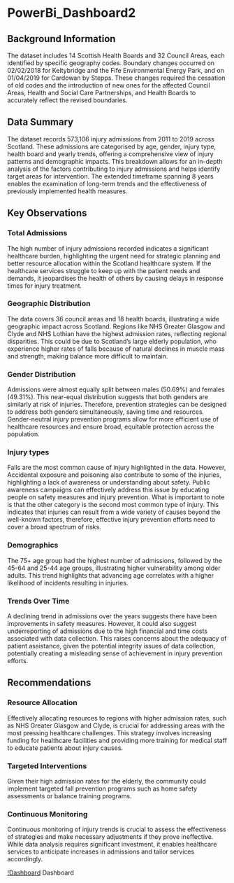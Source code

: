 # PowerBi_Dashboard2

## Background Information
The dataset includes 14 Scottish Health Boards and 32 Council Areas, each identified by specific geography codes. Boundary changes occurred on 02/02/2018 for Keltybridge and the Fife Environmental Energy Park, and on 01/04/2019 for Cardowan by Stepps. These changes required the cessation of old codes and the introduction of new ones for the affected Council Areas, Health and Social Care Partnerships, and Health Boards to accurately reflect the revised boundaries.

## Data Summary
The dataset records 573,106 injury admissions from 2011 to 2019 across Scotland. These admissions are categorised by age, gender, injury type, health board and yearly trends, offering a comprehensive view of injury patterns and demographic impacts. This breakdown allows for an in-depth analysis of the factors contributing to injury admissions and helps identify target areas for intervention. The extended timeframe spanning 8 years enables the examination of long-term trends and the effectiveness of previously implemented health measures.

## Key Observations

### Total Admissions
The high number of injury admissions recorded indicates a significant healthcare burden, highlighting the urgent need for strategic planning and better resource allocation within the Scotland healthcare system. If the healthcare services struggle to keep up with the patient needs and demands, it jeopardises the health of others by causing delays in response times for injury treatment.

### Geographic Distribution
The data covers 36 council areas and 18 health boards, illustrating a wide geographic impact across Scotland.  Regions like NHS Greater Glasgow and Clyde and NHS Lothian have the highest admission rates, reflecting regional disparities. This could be due to Scotland’s large elderly population, who experience higher rates of falls because of natural declines in muscle mass and strength, making balance more difficult to maintain.

### Gender Distribution
Admissions were almost equally split between males (50.69%) and females (49.31%). This near-equal distribution suggests that both genders are similarly at risk of injuries. Therefore, prevention strategies can be designed to address both genders simultaneously, saving time and resources.  Gender-neutral injury prevention programs allow for more efficient use of healthcare resources and ensure broad, equitable protection across the population.

### Injury types
Falls are the most common cause of injury highlighted in the data. However, Accidental exposure and poisoning also contribute to some of the injuries, highlighting a lack of awareness or understanding about safety. Public awareness campaigns can effectively address this issue by educating people on safety measures and injury prevention. What is important to note is that the other category is the second most common type of injury. This indicates that injuries can result from a wide variety of causes beyond the well-known factors, therefore, effective injury prevention efforts need to cover a broad spectrum of risks.

### Demographics
The 75+ age group had the highest number of admissions, followed by the 45-64 and 25-44 age groups, illustrating higher vulnerability among older adults. This trend highlights that advancing age correlates with a higher likelihood of incidents resulting in injuries.

### Trends Over Time
A declining trend in admissions over the years suggests there have been improvements in safety measures. However, it could also suggest underreporting of admissions due to the high financial and time costs associated with data collection. This raises concerns about the adequacy of patient assistance, given the potential integrity issues of data collection, potentially creating a misleading sense of achievement in injury prevention efforts.

## Recommendations

### Resource Allocation
Effectively allocating resources to regions with higher admission rates, such as NHS Greater Glasgow and Clyde, is crucial for addressing areas with the most pressing healthcare challenges. This strategy involves increasing funding for healthcare facilities and providing more training for medical staff to educate patients about injury causes.

### Targeted Interventions
Given their high admission rates for the elderly, the community could implement targeted fall prevention programs such as home safety assessments or balance training programs.

### Continuous Monitoring
Continuous monitoring of injury trends is crucial to assess the effectiveness of strategies and make necessary adjustments if they prove ineffective. While data analysis requires significant investment, it enables healthcare services to anticipate increases in admissions and tailor services accordingly.

[!Dashboard](https://github.com/Mojm4321/PowerBi_Dashboard2/blob/main/Screenshots/Screenshot%202024-07-13%20114325.png)
Dashboard